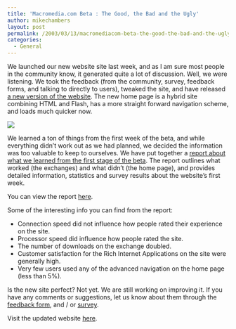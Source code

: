 ```yaml
---
title: 'Macromedia.com Beta : The Good, the Bad and the Ugly'
author: mikechambers
layout: post
permalink: /2003/03/13/macromediacom-beta-the-good-the-bad-and-the-ugly/
categories:
  - General
---
```



We launched our new website site last week, and as I am sure most people in the community know, it generated quite a lot of discussion. Well, we were listening. We took the feedback (from the community, survey, feedback forms, and talking to directly to users), tweaked the site, and have released [a new version of the website][1]. The new home page is a hybrid site combining HTML and Flash, has a more straight forward navigation scheme, and loads much quicker now.

[<img src="http://www.macromedia.com/special/progress_report/images/chart3.gif" align="center" border="0" />][2]

We learned a ton of things from the first week of the beta, and while everything didn&#8217;t work out as we had planned, we decided the information was too valuable to keep to ourselves. We have put together a [report about what we learned from the first stage of the beta][2]. The report outlines what worked (the exchanges) and what didn&#8217;t (the home page), and provides detailed information, statistics and survey results about the website&#8217;s first week.

You can view the report [here][2].

Some of the interesting info you can find from the report:

*   Connection speed did not influence how people rated their experience on the site.
*   Processor speed did influence how people rated the site.
*   The number of downloads on the exchange doubled.
*   Customer satisfaction for the Rich Internet Applications on the site were generally high.
*   Very few users used any of the advanced navigation on the home page (less than 5%).

Is the new site perfect? Not yet. We are still working on improving it. If you have any comments or suggestions, let us know about them through the [feedback form][3], and / or [survey][4].

Visit the updated website [here][1].

 [1]: http://www.macromedia.com
 [2]: http://www.macromedia.com/go/d65home_betamod_contenthead
 [3]: http://www.macromedia.com/bin/webfeedback.cgi
 [4]: http://www.infopoll.net/live/surveys/s21142.htm